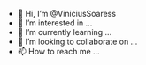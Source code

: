 - 👋 Hi, I’m @ViniciusSoaress
- 👀 I’m interested in ...
- 🌱 I’m currently learning ...
- 💞️ I’m looking to collaborate on ...
- 📫 How to reach me ...

<!---
ViniciusSoaress/ViniciusSoaress is a ✨ special ✨ repository because its `README.md` (this file) appears on your GitHub profile.
You can click the Preview link to take a look at your changes.
--->
